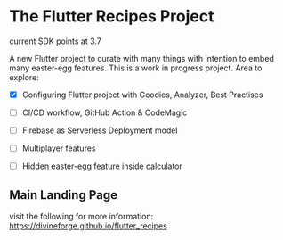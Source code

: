 # The Flutter Recipes Project

current SDK points at 3.7

A new Flutter project to curate with many things with intention to embed many easter-egg features.
This is a work in progress project. Area to explore:

- [x] Configuring Flutter project with Goodies, Analyzer, Best Practises
- [ ] CI/CD workflow, GitHub Action & CodeMagic
- [ ] Firebase as Serverless Deployment model
- [ ] Multiplayer features
- [ ] Hidden easter-egg feature inside calculator


## Main Landing Page

visit the following for more information: <https://divineforge.github.io/flutter_recipes>

